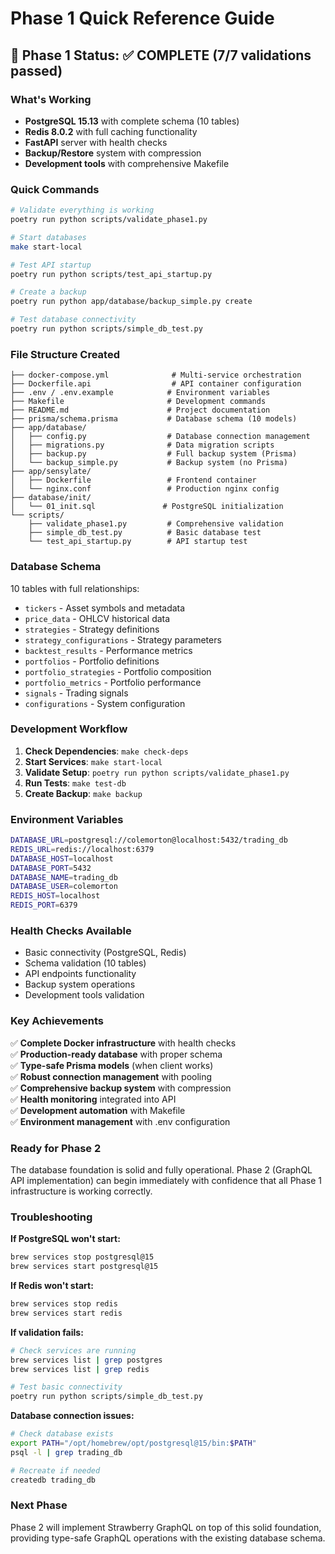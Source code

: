 # Phase 1 Quick Reference Guide

## 🎉 Phase 1 Status: ✅ COMPLETE (7/7 validations passed)

### What's Working
- **PostgreSQL 15.13** with complete schema (10 tables)
- **Redis 8.0.2** with full caching functionality
- **FastAPI** server with health checks
- **Backup/Restore** system with compression
- **Development tools** with comprehensive Makefile

### Quick Commands

```bash
# Validate everything is working
poetry run python scripts/validate_phase1.py

# Start databases
make start-local

# Test API startup
poetry run python scripts/test_api_startup.py

# Create a backup
poetry run python app/database/backup_simple.py create

# Test database connectivity
poetry run python scripts/simple_db_test.py
```

### File Structure Created
```
├── docker-compose.yml              # Multi-service orchestration
├── Dockerfile.api                  # API container configuration
├── .env / .env.example            # Environment variables
├── Makefile                       # Development commands
├── README.md                      # Project documentation
├── prisma/schema.prisma           # Database schema (10 models)
├── app/database/
│   ├── config.py                  # Database connection management
│   ├── migrations.py              # Data migration scripts
│   ├── backup.py                  # Full backup system (Prisma)
│   └── backup_simple.py           # Backup system (no Prisma)
├── app/sensylate/
│   ├── Dockerfile                 # Frontend container
│   └── nginx.conf                 # Production nginx config
├── database/init/
│   └── 01_init.sql               # PostgreSQL initialization
└── scripts/
    ├── validate_phase1.py         # Comprehensive validation
    ├── simple_db_test.py          # Basic database test
    └── test_api_startup.py        # API startup test
```

### Database Schema
10 tables with full relationships:
- `tickers` - Asset symbols and metadata
- `price_data` - OHLCV historical data
- `strategies` - Strategy definitions
- `strategy_configurations` - Strategy parameters
- `backtest_results` - Performance metrics
- `portfolios` - Portfolio definitions
- `portfolio_strategies` - Portfolio composition
- `portfolio_metrics` - Portfolio performance
- `signals` - Trading signals
- `configurations` - System configuration

### Development Workflow

1. **Check Dependencies**: `make check-deps`
2. **Start Services**: `make start-local`
3. **Validate Setup**: `poetry run python scripts/validate_phase1.py`
4. **Run Tests**: `make test-db`
5. **Create Backup**: `make backup`

### Environment Variables
```bash
DATABASE_URL=postgresql://colemorton@localhost:5432/trading_db
REDIS_URL=redis://localhost:6379
DATABASE_HOST=localhost
DATABASE_PORT=5432
DATABASE_NAME=trading_db
DATABASE_USER=colemorton
REDIS_HOST=localhost
REDIS_PORT=6379
```

### Health Checks Available
- Basic connectivity (PostgreSQL, Redis)
- Schema validation (10 tables)
- API endpoints functionality
- Backup system operations
- Development tools validation

### Key Achievements
✅ **Complete Docker infrastructure** with health checks  
✅ **Production-ready database** with proper schema  
✅ **Type-safe Prisma models** (when client works)  
✅ **Robust connection management** with pooling  
✅ **Comprehensive backup system** with compression  
✅ **Health monitoring** integrated into API  
✅ **Development automation** with Makefile  
✅ **Environment management** with .env configuration  

### Ready for Phase 2
The database foundation is solid and fully operational. Phase 2 (GraphQL API implementation) can begin immediately with confidence that all Phase 1 infrastructure is working correctly.

### Troubleshooting

**If PostgreSQL won't start:**
```bash
brew services stop postgresql@15
brew services start postgresql@15
```

**If Redis won't start:**
```bash
brew services stop redis
brew services start redis
```

**If validation fails:**
```bash
# Check services are running
brew services list | grep postgres
brew services list | grep redis

# Test basic connectivity
poetry run python scripts/simple_db_test.py
```

**Database connection issues:**
```bash
# Check database exists
export PATH="/opt/homebrew/opt/postgresql@15/bin:$PATH"
psql -l | grep trading_db

# Recreate if needed
createdb trading_db
```

### Next Phase
Phase 2 will implement Strawberry GraphQL on top of this solid foundation, providing type-safe GraphQL operations with the existing database schema.